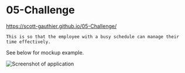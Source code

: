 # 05-Challenge

https://scott-gauthier.github.io/05-Challenge/

```
This is so that the employee with a busy schedule can manage their time effectively.
```

See below for mockup example.

![Screenshot of application](https://user-images.githubusercontent.com/108021576/183579942-4fedd009-cf00-4ccc-a09d-6758dd0f0427.jpg)
